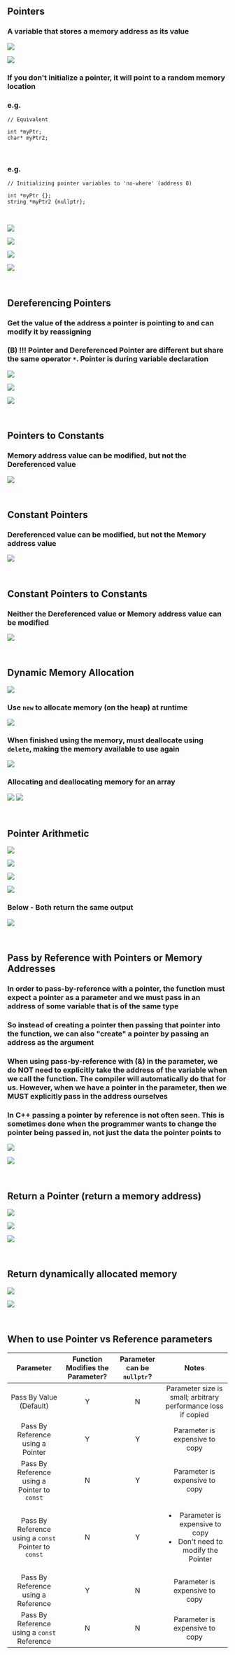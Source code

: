 ## Pointers
### A variable that stores a memory address as its value
![](./img/pointers.png)

![](./img/pointers_2.png)

### If you don't initialize a pointer, it will point to a random memory location

### e.g.
```
// Equivalent

int *myPtr;
char* myPtr2;
```

<br>

### e.g.
```
// Initializing pointer variables to 'no-where' (address 0)

int *myPtr {};
string *myPtr2 {nullptr};
```

<br>

![](./img/pointers_4.png)

![](./img/pointers_5.png)

![](./img/pointers_6.png)

![](./img/pointers_7.png)

<br>

## Dereferencing Pointers
### Get the value of the address a pointer is pointing to and can modify it by reassigning
### (B) !!! **Pointer** and **Dereferenced Pointer** are different but share the same operator `*`. Pointer is during variable declaration
![](./img/dereferencing_pointer.png)

![](./img/dereferencing_pointer_2.png)

![](./img/dereferencing_pointer_3.png)

<br>

## Pointers to Constants
### Memory address value can be modified, but not the Dereferenced value
![](./img/pointers_to_constants.png)

<br>

## Constant Pointers
### Dereferenced value can be modified, but not the Memory address value
![](./img/constant_pointers.png)

<br>

## Constant Pointers to Constants
### Neither the Dereferenced value or Memory address value can be modified
![](./img/constant_pointer_to_constants.png)

<br>

## Dynamic Memory Allocation
![](./img/dynamic_memory_allocation.png)

### Use `new` to allocate memory (on the heap) at runtime
![](./img/dynamic_memory_allocation_2.png)

### When finished using the memory, must deallocate using `delete`, making the memory available to use again
![](./img/dynamic_memory_allocation_3.png)

### Allocating and deallocating memory for an array
![](./img/dynamic_memory_allocation_4.png)
![](./img/dynamic_memory_allocation_5.png)

<br>

## Pointer Arithmetic
![](./img/pointer_arithmetic.png)

![](./img/pointer_arithmetic_2.png)

![](./img/pointer_arithmetic_3.png)

![](./img/pointer_arithmetic_4.png)

### Below - Both return the same output
![](./img/pointer_arithmetic_5.png)

<br>

## Pass by Reference with Pointers or Memory Addresses
### In order to pass-by-reference with a pointer, the function must expect a pointer as a parameter and we must pass in an address of some variable that is of the same type

### So instead of creating a pointer then passing that pointer into the function, we can also "create" a pointer by passing an address as the argument

### When using pass-by-reference with (&) in the parameter, we do **NOT** need to explicitly take the address of the variable when we call the function. The compiler will automatically do that for us. However, when we have a pointer in the parameter, then we **MUST** explicitly pass in the address ourselves

### In C++ passing a pointer by reference is not often seen. This is sometimes done when the programmer wants to change the pointer being passed in, not just the data the pointer points to

![](./img/pass_by_reference_w_pointers.png)

![](./img/pass_by_reference_w_pointers_2.png)

<br>

## Return a Pointer (return a memory address)
![](./img/return_pointers.png)

![](./img/return_pointers_2.png)

![](./img/return_pointers_3.png)

<br>

## Return dynamically allocated memory
![](./img/return_dynamically_allocated_memory.png)

![](./img/return_dynamically_allocated_memory_2.png)

<br>

## When to use Pointer vs Reference parameters

| Parameter | Function Modifies the Parameter? | Parameter can be `nullptr`? | Notes |
| :-: | :-: | :-: | :-: |
| Pass By Value (Default) | Y | N | Parameter size is small; arbitrary performance loss if copied |
| Pass By Reference using a Pointer | Y | Y | Parameter is expensive to copy |
| Pass By Reference using a Pointer to `const` | N | Y | Parameter is expensive to copy |
| Pass By Reference using a `const` Pointer to `const` | N | Y | <ul><li>Parameter is expensive to copy</li><li>Don't need to modify the Pointer</li></ul> |
| Pass By Reference using a Reference | Y | N | Parameter is expensive to copy |
| Pass By Reference using a `const` Reference | N | N | Parameter is expensive to copy |